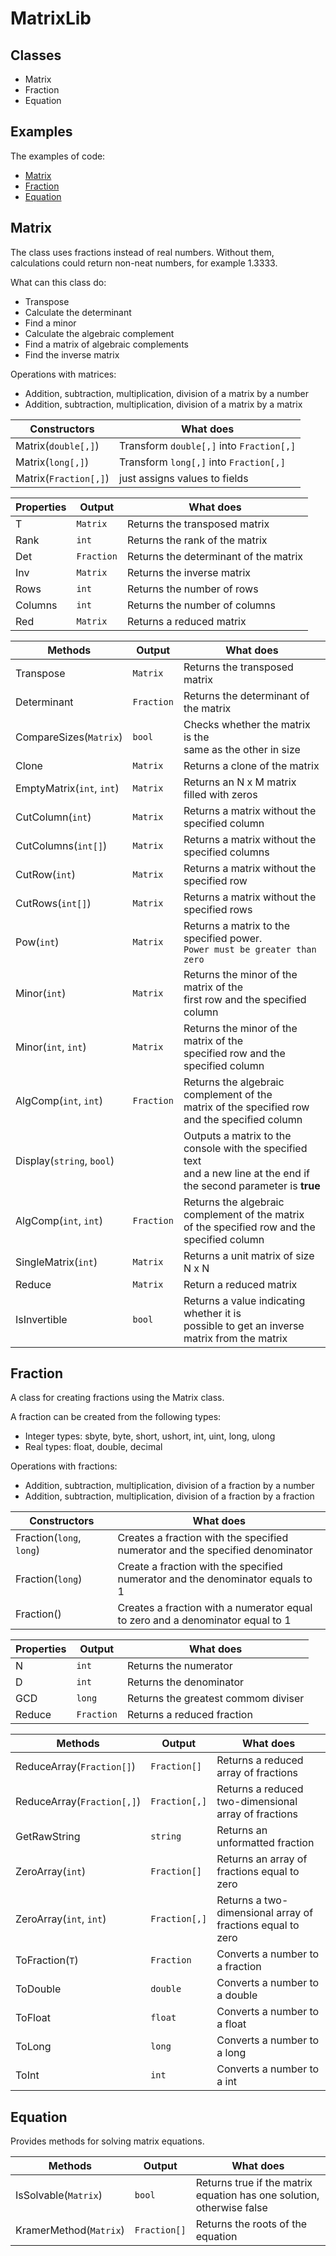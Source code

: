 # MatrixLib
## Classes

 - Matrix
 - Fraction
 - Equation
 
## Examples
The examples of code:
- [Matrix](Matrix/EXAMPLES.md)
- [Fraction](Fraction/EXAMPLES.md)
- [Equation](Equation/EXAMPLES.md)
 
## Matrix
The class uses fractions instead of real numbers. Without them, calculations could return non-neat numbers, for example 1.3333.

What can this class do:
- Transpose
- Calculate the determinant
- Find a minor
- Calculate the algebraic complement
- Find a matrix of algebraic complements
- Find the inverse matrix

Operations with matrices:
- Addition, subtraction, multiplication, division of a matrix by a number
- Addition, subtraction, multiplication, division of a matrix by a matrix

| Constructors | What does |
| ------------ | --------- |
| Matrix(`double[,]`) | Transform `double[,]` into `Fraction[,]` |
| Matrix(`long[,]`) | Transform `long[,]` into `Fraction[,]` |
| Matrix(`Fraction[,]`) | just assigns values to fields |

| Properties | Output | What does |
| ------ | ------ | ------ |
| T | `Matrix` | Returns the transposed matrix |
| Rank | `int`| Returns the rank of the matrix |
| Det | `Fraction` | Returns the determinant of the matrix |
| Inv | `Matrix` | Returns the inverse matrix |
| Rows | `int` |  Returns the number of rows |
| Columns | `int` | Returns the number of columns |
| Red | `Matrix` | Returns a reduced matrix |

| Methods | Output | What does |
| ------ | ------ | ------ |
| Transpose | `Matrix` | Returns the transposed matrix |
| Determinant | `Fraction` | Returns the determinant of the matrix |
| CompareSizes(`Matrix`) | `bool` | Checks whether the matrix is the <br>same as the other in size |
| Clone | `Matrix` | Returns a clone of the matrix |
| EmptyMatrix(`int`, `int`) | `Matrix` | Returns an N x M matrix filled with zeros |
| CutColumn(`int`) | `Matrix` | Returns a matrix without the specified column | 
| CutColumns(`int[]`) | `Matrix` | Returns a matrix without the specified columns |
| CutRow(`int`) | `Matrix` | Returns a matrix without the specified row | 
| CutRows(`int[]`) | `Matrix` | Returns a matrix without the specified rows |
| Pow(`int`) | `Matrix` | Returns a matrix to the specified power. <br>`Power must be greater than zero` |  
| Minor(`int`) | `Matrix` | Returns the minor of the matrix of the <br>first row and the specified column |
| Minor(`int`, `int`) | `Matrix` | Returns the minor of the matrix of the <br>specified row and the specified column | 
| AlgComp(`int`, `int`) | `Fraction` | Returns the algebraic complement of the<br> matrix of the specified row and the specified column |
| Display(`string`, `bool`) | | Outputs a matrix to the console with the specified text<br> and a new line at the end if the second parameter is **true**| 
| AlgComp(`int`, `int`) | `Fraction` | Returns the algebraic complement of the matrix<br> of the specified row and the specified column |
| SingleMatrix(`int`) | `Matrix` | Returns a unit matrix of size N x N |
| Reduce | `Matrix` | Return a reduced matrix |
| IsInvertible | `bool` | Returns a value indicating whether it is<br>possible to get an inverse matrix from the matrix |

## Fraction

A class for creating fractions using the Matrix class.

A fraction can be created from the following types:
- Integer types: sbyte, byte, short, ushort, int, uint, long, ulong
- Real types: float, double, decimal

Operations with fractions:
- Addition, subtraction, multiplication, division of a fraction by a number
- Addition, subtraction, multiplication, division of a fraction by a fraction

| Constructors | What does |
| ------------ | --------- |
| Fraction(`long`, `long`) | Creates a fraction with the specified<br>numerator and the specified denominator | 
| Fraction(`long`) | Create a fraction with the specified<br>numerator and the denominator equals to 1 |
| Fraction() | Creates a fraction with a numerator equal<br>to zero and a denominator equal to 1 |

| Properties | Output | What does |
| ------ | ------ |------ |
| N | `int` | Returns the numerator |
| D | `int` |Returns the denominator |
| GCD | `long` |Returns the  greatest commom diviser |
| Reduce | `Fraction` | Returns a reduced fraction |

| Methods | Output | What does |
| ------ | ------ |------ |
| ReduceArray(`Fraction[]`) | `Fraction[]` | Returns a reduced array of fractions |
| ReduceArray(`Fraction[,]`) | `Fraction[,]` |Returns a reduced two-dimensional array of fractions |
| GetRawString | `string` | Returns an unformatted fraction |
| ZeroArray(`int`) | `Fraction[]` | Returns an array of fractions equal to zero |
| ZeroArray(`int`, `int`) | `Fraction[,]` | Returns a two-dimensional array of fractions equal to zero |
| ToFraction(`T`) | `Fraction` |Converts a number to a fraction |
| ToDouble | `double` | Converts a number to a double |
| ToFloat | `float` | Converts a number to a float |
| ToLong | `long` | Converts a number to a long |
| ToInt | `int` | Converts a number to a int |

## Equation

Provides methods for solving matrix equations.

| Methods | Output | What does |
| ------ | ------ |------ |
| IsSolvable(`Matrix`) | `bool`| Returns true if the matrix equation has one solution, otherwise false |
| KramerMethod(`Matrix`) | `Fraction[]` | Returns the roots of the equation |
